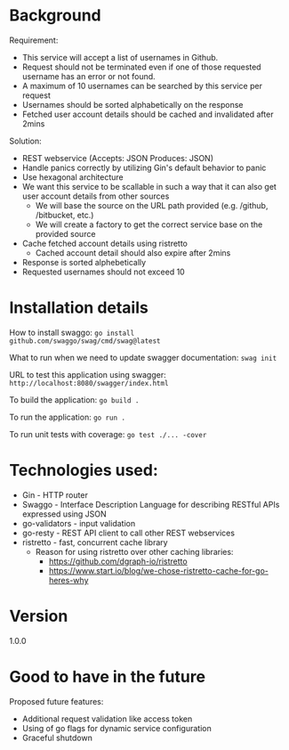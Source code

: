 # Background
Requirement:
- This service will accept a list of usernames in Github.
- Request should not be terminated even if one of those requested username has an error or not found.
- A maximum of 10 usernames can be searched by this service per request
- Usernames should be sorted alphabetically on the response
- Fetched user account details should be cached and invalidated after 2mins

Solution:
- REST webservice (Accepts: JSON Produces: JSON)
- Handle panics correctly by utilizing Gin's default behavior to panic
- Use hexagonal architecture
- We want this service to be scallable in such a way that it can also get user account details from other sources
    - We will base the source on the URL path provided (e.g. /github, /bitbucket, etc.)
    - We will create a factory to get the correct service base on the provided source
- Cache fetched account details using ristretto
    - Cached account detail should also expire after 2mins
- Response is sorted alphebetically
- Requested usernames should not exceed 10

# Installation details
How to install swaggo:
`go install github.com/swaggo/swag/cmd/swag@latest`

What to run when we need to update swagger documentation:
`swag init`

URL to test this application using swagger:
`http://localhost:8080/swagger/index.html`

To build the application:
`go build .`

To run the application:
`go run .`

To run unit tests with coverage:
`go test ./... -cover`

# Technologies used:
- Gin - HTTP router
- Swaggo - Interface Description Language for describing RESTful APIs expressed using JSON
- go-validators - input validation
- go-resty - REST API client to call other REST webservices
- ristretto - fast, concurrent cache library
    - Reason for using ristretto over other caching libraries:
        - https://github.com/dgraph-io/ristretto
        - https://www.start.io/blog/we-chose-ristretto-cache-for-go-heres-why

# Version
1.0.0

# Good to have in the future
Proposed future features:
- Additional request validation like access token
- Using of go flags for dynamic service configuration
- Graceful shutdown